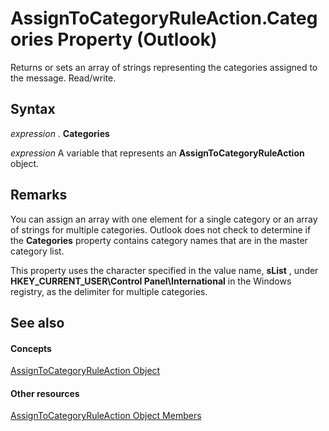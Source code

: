 
# AssignToCategoryRuleAction.Categories Property (Outlook)

Returns or sets an array of strings representing the categories assigned to the message. Read/write.


## Syntax

 _expression_ . **Categories**

 _expression_ A variable that represents an **AssignToCategoryRuleAction** object.


## Remarks

You can assign an array with one element for a single category or an array of strings for multiple categories. Outlook does not check to determine if the  **Categories** property contains category names that are in the master category list.

This property uses the character specified in the value name,  **sList** , under **HKEY_CURRENT_USER\Control Panel\International** in the Windows registry, as the delimiter for multiple categories.


## See also


#### Concepts


[AssignToCategoryRuleAction Object](402f4742-72ba-2559-4e4c-e2b8248cd7f6.md)
#### Other resources


[AssignToCategoryRuleAction Object Members](2737651a-9658-f5d2-7329-f02a8e3349f9.md)
